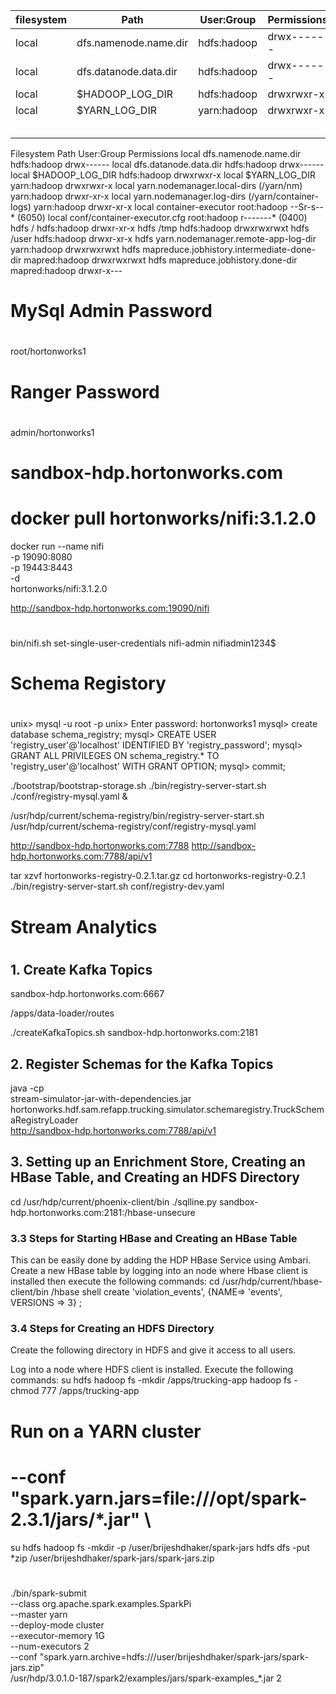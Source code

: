 
| filesystem | Path                  | User:Group  | Permissions |
|------------|-----------------------|-------------|-------------|
| local      | dfs.namenode.name.dir | hdfs:hadoop | drwx------  |
| local      | dfs.datanode.data.dir | hdfs:hadoop | drwx------  |
| local      | $HADOOP_LOG_DIR       | hdfs:hadoop | drwxrwxr-x  |
| local      | $YARN_LOG_DIR         | yarn:hadoop | drwxrwxr-x  |
|            |                       |             |             |
|            |                       |             |             |
|            |                       |             |             |
|            |                       |             |             |
|            |                       |             |             |

Filesystem	Path						                                User:Group	  Permissions
local		dfs.namenode.name.dir				                        hdfs:hadoop	    drwx------
local		dfs.datanode.data.dir				                        hdfs:hadoop	    drwx------
local		$HADOOP_LOG_DIR					                            hdfs:hadoop	    drwxrwxr-x
local		$YARN_LOG_DIR					                            yarn:hadoop	    drwxrwxr-x
local		yarn.nodemanager.local-dirs (/yarn/nm)		                yarn:hadoop	    drwxr-xr-x
local		yarn.nodemanager.log-dirs (/yarn/container-logs)			yarn:hadoop	    drwxr-xr-x
local		container-executor				                            root:hadoop	    --Sr-s--* (6050)
local		conf/container-executor.cfg			                        root:hadoop	    r-------* (0400)
hdfs		/						                                    hdfs:hadoop	    drwxr-xr-x
hdfs		/tmp						                                hdfs:hadoop	    drwxrwxrwxt
hdfs		/user						                                hdfs:hadoop	    drwxr-xr-x
hdfs		yarn.nodemanager.remote-app-log-dir		                    yarn:hadoop	    drwxrwxrwxt
hdfs		mapreduce.jobhistory.intermediate-done-dir	                mapred:hadoop	drwxrwxrwxt
hdfs		mapreduce.jobhistory.done-dir			                    mapred:hadoop	drwxr-x---
#
# MySql Admin Password
#
root/hortonworks1

#
# Ranger Password
#
admin/hortonworks1

#
# sandbox-hdp.hortonworks.com
# docker pull hortonworks/nifi:3.1.2.0
docker run --name nifi \
  -p 19090:8080 \
  -p 19443:8443 \
  -d \
  hortonworks/nifi:3.1.2.0

http://sandbox-hdp.hortonworks.com:19090/nifi

#
#
#
bin/nifi.sh set-single-user-credentials nifi-admin nifiadmin1234$


#
# Schema Registory
#

unix> mysql -u root -p
unix> Enter password: hortonworks1
mysql> create database schema_registry;
mysql> CREATE USER 'registry_user'@'localhost' IDENTIFIED BY 'registry_password';
mysql> GRANT ALL PRIVILEGES ON schema_registry.* TO 'registry_user'@'localhost' WITH GRANT OPTION;
mysql> commit;


./bootstrap/bootstrap-storage.sh
./bin/registry-server-start.sh ./conf/registry-mysql.yaml &

/usr/hdp/current/schema-registry/bin/registry-server-start.sh /usr/hdp/current/schema-registry/conf/registry-mysql.yaml
 
http://sandbox-hdp.hortonworks.com:7788
http://sandbox-hdp.hortonworks.com:7788/api/v1

tar xzvf hortonworks-registry-0.2.1.tar.gz
cd hortonworks-registry-0.2.1
./bin/registry-server-start.sh conf/registry-dev.yaml


#
# Stream Analytics
#

## 1. Create Kafka Topics

sandbox-hdp.hortonworks.com:6667

/apps/data-loader/routes

./createKafkaTopics.sh sandbox-hdp.hortonworks.com:2181

## 2. Register Schemas for the Kafka Topics

java -cp \
stream-simulator-jar-with-dependencies.jar \
hortonworks.hdf.sam.refapp.trucking.simulator.schemaregistry.TruckSchemaRegistryLoader \
http://sandbox-hdp.hortonworks.com:7788/api/v1

## 3. Setting up an Enrichment Store, Creating an HBase Table, and Creating an HDFS Directory

cd /usr/hdp/current/phoenix-client/bin
./sqlline.py sandbox-hdp.hortonworks.com:2181:/hbase-unsecure


### 3.3 Steps for Starting HBase and Creating an HBase Table

This can be easily done by adding the HDP HBase Service using Ambari.
Create a new HBase table by logging into an node where Hbase client is installed then execute the following commands:
cd /usr/hdp/current/hbase-client/bin
/hbase shell
create 'violation_events', {NAME=> 'events', VERSIONS => 3} ;

### 3.4 Steps for Creating an HDFS Directory

Create the following directory in HDFS and give it access to all users.

Log into a node where HDFS client is installed.
Execute the following commands:
su hdfs
hadoop fs -mkdir /apps/trucking-app
hadoop fs -chmod 777 /apps/trucking-app


#
#
# Run on a YARN cluster
# --conf "spark.yarn.jars=file:///opt/spark-2.3.1/jars/*.jar" \

su hdfs
hadoop fs -mkdir -p /user/brijeshdhaker/spark-jars
hdfs dfs -put *zip /user/brijeshdhaker/spark-jars/spark-jars.zip

#
./bin/spark-submit \
--class org.apache.spark.examples.SparkPi \
--master yarn \
--deploy-mode cluster \
--executor-memory 1G \
--num-executors 2 \
--conf "spark.yarn.archive=hdfs:///user/brijeshdhaker/spark-jars/spark-jars.zip" \
/usr/hdp/3.0.1.0-187/spark2/examples/jars/spark-examples_*.jar 2
